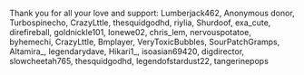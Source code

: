 Thank you for all your love and support: Lumberjack462, Anonymous donor, Turbospinecho, CrazyLttle, thesquidgodhd, riylia, Shurdoof, exa_cute, direfireball, goldnickle101, Ionewe02, chris_lem, nervouspotatoe, byhemechi, CrazyLttle, Bmplayer, VeryToxicBubbles, SourPatchGramps, Altamira_, legendarydave, Hikari1_, isoasian69420, digdirector, slowcheetah765, thesquidgodhd, legendofstardust22, tangerinepops

